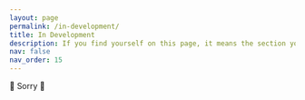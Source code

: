 ```yaml
---
layout: page
permalink: /in-development/
title: In Development
description: If you find yourself on this page, it means the section you wanted to visit is yet to be fully incorporated.
nav: false
nav_order: 15
---
```


🚧 Sorry 🚧